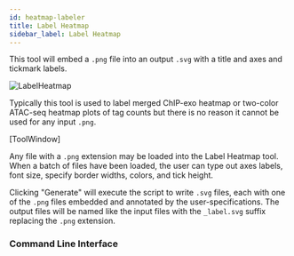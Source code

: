 ```yaml
---
id: heatmap-labeler
title: Label Heatmap
sidebar_label: Label Heatmap
---
```


This tool will embed a `.png` file into an output `.svg` with a title and axes and tickmark labels.


![LabelHeatmap](/../static/md-img/LabelHeatmap.png)


Typically this tool is used to label merged ChIP-exo heatmap or two-color ATAC-seq heatmap plots of tag counts but there is no reason it cannot be used for any input `.png`.

[ToolWindow]

Any file with a `.png` extension may be loaded into the Label Heatmap tool. When a batch of files have been loaded, the user can type out axes labels, font size, specify border widths, colors, and tick height.

Clicking "Generate" will execute the script to write `.svg` files, each with one of the `.png` files embedded and annotated by the user-specifications. The output files will be named like the input files with the `_label.svg` suffix replacing the `.png` extension.


### Command Line Interface

[cdt-format]:file-format.md
[png-format]:file-format.md
